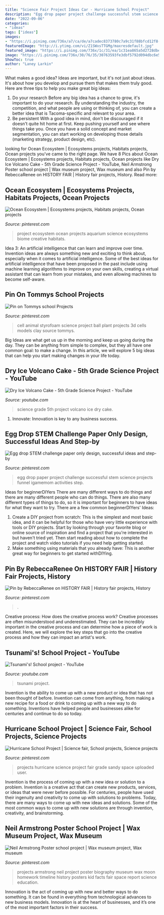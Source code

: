 ```yaml
---
title: "Science Fair Project Ideas Car - Hurricane School Project"
description: "Egg drop paper project challenge successful stem science projects funnel igamemom activities step"
date: "2022-09-06"
categories:
- "ideas"
tags: ["ideas"]
images:
- "https://i.pinimg.com/736x/a7/ca/de/a7cadec8373780c7a9c31f88bfcd12f8--cell-model-science-projects.jpg"
featuredImage: "http://i.ytimg.com/vi/Z1SWxsTTGMg/maxresdefault.jpg"
featured_image: "https://i.pinimg.com/736x/1c/31/ea/1c31ea865a5d2728dbed80f144a19d4e--hurricane-sandy-school-projects.jpg"
image: "https://i.pinimg.com/736x/30/76/35/30763593fe3dbf5792d094dbc6e58766.jpg"
ShowToc: true
author: "Laney Larkin"
---
```



What makes a good idea?
Ideas are important, but it's not just about ideas. It's about how you develop and pursue them that makes them truly good. Here are three tips to help you make great big ideas:
1. Do your research 
Before any big idea has a chance to grow, it's important to do your research. By understanding the industry, the competition, and what people are using or thinking of, you can create a better idea that is Tacoma-specific and relevant to your area. 
2. Be persistent 
With a good idea in mind, don't be discouraged if it doesn't quite hit home at first. Keep pushing yourself and see where things take you. Once you have a solid concept and market segmentation, you can start working on developing those details (marketing strategy, product design, etc). 

	

		
looking for Ocean Ecosystem | Ecosystems projects, Habitats projects, Ocean projects you've came to the right page. We have 8 Pics about Ocean Ecosystem | Ecosystems projects, Habitats projects, Ocean projects like Dry Ice Volcano Cake - 5th Grade Science Project - YouTube, Neil Armstrong Poster school project | Wax museum project, Wax museum and also Pin by RebeccaRenee on HISTORY FAIR | History fair projects, History. Read more:
		
    
## Ocean Ecosystem | Ecosystems Projects, Habitats Projects, Ocean Projects

<img loading=lazy src="https://i.pinimg.com/736x/f8/27/72/f8277223cbb119dafb8280c4288276ba--school-projects-art-projects.jpg" onerror="this.onerror=null;this.src='https://tse2.mm.bing.net/th?id=OIP.zXJpNlDrYXozHhAW7W0POQHaJ4&amp;pid=15.1';" alt="Ocean Ecosystem | Ecosystems projects, Habitats projects, Ocean projects">

_Source: pinterest.com_

>project ecosystem ocean projects aquarium science ecosystems biome creative habitats. 

	

Idea 3: An artificial intelligence that can learn and improve over time.
Invention ideas are always something new and exciting to think about, especially when it comes to artificial intelligence. Some of the best ideas for artificial intelligence that have been proposed in the past include using machine learning algorithms to improve on your own skills, creating a virtual assistant that can learn from your mistakes, and even allowing machines to become self-aware.

    
## Pin On Tommys School Projects

<img loading=lazy src="https://i.pinimg.com/736x/a7/ca/de/a7cadec8373780c7a9c31f88bfcd12f8--cell-model-science-projects.jpg" onerror="this.onerror=null;this.src='https://tse4.mm.bing.net/th?id=OIP.FMhoCvjcTssNPTi4q8RF4AHaLG&amp;pid=15.1';" alt="Pin on Tommys school Projects">

_Source: pinterest.com_

>cell animal styrofoam science project ball plant projects 3d cells models clay source tommys. 

	

Big Ideas are what get us up in the morning and keep us going during the day. They can be anything from simple to complex, but they all have one common goal: to make a change. In this article, we will explore 5 big ideas that can help you start making changes in your life today.

    
## Dry Ice Volcano Cake - 5th Grade Science Project - YouTube

<img loading=lazy src="https://i.ytimg.com/vi/duv7FISEEcs/maxresdefault.jpg" onerror="this.onerror=null;this.src='https://tse2.mm.bing.net/th?id=OIP.5yd1TKUtew6Np1srVEE7yAHaEK&amp;pid=15.1';" alt="Dry Ice Volcano Cake - 5th Grade Science Project - YouTube">

_Source: youtube.com_

>science grade 5th project volcano ice dry cake. 

	

1. Innovate: Innovation is key to any business success.

    
## Egg Drop STEM Challenge Paper Only Design, Successful Ideas And Step-by

<img loading=lazy src="https://i.pinimg.com/736x/e7/21/9d/e7219d59a9373b0b291cf20bdecabd97.jpg" onerror="this.onerror=null;this.src='https://tse1.mm.bing.net/th?id=OIP.T6hBKBD9QOfPYGQh3pBjUgHaLH&amp;pid=15.1';" alt="Egg drop STEM challenge paper only design, successful ideas and step-by">

_Source: pinterest.com_

>egg drop paper project challenge successful stem science projects funnel igamemom activities step. 

	

Ideas for beginnerDIYers
There are many different ways to do things and there are many different people who can do things. There are also many different types of things to do, so it is important for beginners to have ideas for what they want to try. There are a few common beginnerDIYers' Ideas: 
1. Create a DIY project from scratch: This is the simplest and most basic idea, and it can be helpful for those who have very little experience with tools or DIY projects. Start by looking through your favorite blog or online source of inspiration and find a project that you're interested in but haven't tried yet. Then start reading about how to complete the project and watch video tutorials if you need help getting started. 
2. Make something using materials that you already have: This is another great way for beginners to get started withDIYing.

    
## Pin By RebeccaRenee On HISTORY FAIR | History Fair Projects, History

<img loading=lazy src="https://i.pinimg.com/736x/30/76/35/30763593fe3dbf5792d094dbc6e58766.jpg" onerror="this.onerror=null;this.src='https://tse1.mm.bing.net/th?id=OIP.faZFAfe3kwVYXYMk_o7C5wHaJ3&amp;pid=15.1';" alt="Pin by RebeccaRenee on HISTORY FAIR | History fair projects, History">

_Source: pinterest.com_

>. 

	

Creative process: How does the creative process work?
Creative processes are often misunderstood and underestimated. They can be incredibly important in the creative process and can determine how a piece of work is created. Here, we will explore the key steps that go into the creative process and how they can impact an artist's work.

    
## Tsunami&#039;s! School Project - YouTube

<img loading=lazy src="http://i.ytimg.com/vi/Z1SWxsTTGMg/maxresdefault.jpg" onerror="this.onerror=null;this.src='https://tse1.mm.bing.net/th?id=OIP.rygdcubPkbggBtNwavq-DQHaEK&amp;pid=15.1';" alt="Tsunami&#039;s! School project - YouTube">

_Source: youtube.com_

>tsunami project. 

	

Invention is the ability to come up with a new product or idea that has not been thought of before. Invention can come from anything, from making a new recipe for a food or drink to coming up with a new way to do something. Inventions have helped people and businesses alike for centuries and continue to do so today.

    
## Hurricane School Project | Science Fair, School Projects, Science Projects

<img loading=lazy src="https://i.pinimg.com/736x/1c/31/ea/1c31ea865a5d2728dbed80f144a19d4e--hurricane-sandy-school-projects.jpg" onerror="this.onerror=null;this.src='https://tse4.mm.bing.net/th?id=OIP.HY-wL0wMbLxocofHzZRHqgHaEb&amp;pid=15.1';" alt="Hurricane School Project | Science fair, School projects, Science projects">

_Source: pinterest.com_

>projects hurricane science project fair grade sandy space uploaded user. 

	

Invention is the process of coming up with a new idea or solution to a problem. Invention is a creative act that can create new products, services, or ideas that were never before possible. For centuries, people have used their ingenuity and creativity to come up with solutions to problems. Today, there are many ways to come up with new ideas and solutions. Some of the most common ways to come up with new solutions are through invention, creativity, and brainstorming.

    
## Neil Armstrong Poster School Project | Wax Museum Project, Wax Museum

<img loading=lazy src="https://i.pinimg.com/736x/b8/88/1a/b8881a3ccc0af77bb4d2d7a190a5b61d--kid-projects-school-projects.jpg" onerror="this.onerror=null;this.src='https://tse4.mm.bing.net/th?id=OIP.-6Lf-3Wnq8l24i0PaNOAwwHaJ3&amp;pid=15.1';" alt="Neil Armstrong Poster school project | Wax museum project, Wax museum">

_Source: pinterest.com_

>projects armstrong neil project poster biography museum wax moon homework timeline history posters kid facts fair space report science education. 

	

Innovation is the act of coming up with new and better ways to do something. It can be found in everything from technological advances to new business models. Innovation is at the heart of businesses, and it’s one of the most important factors in their success.

